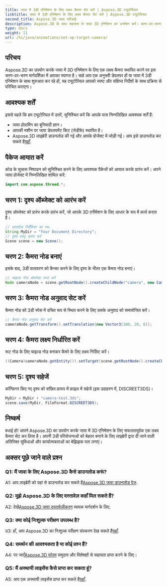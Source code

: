 ```yaml
---
title: जावा में 3डी एनिमेशन के लिए लक्ष्य कैमरा सेट करें | Aspose.3D ट्यूटोरियल
linktitle: जावा में 3डी एनिमेशन के लिए लक्ष्य कैमरा सेट करें | Aspose.3D ट्यूटोरियल
second_title: Aspose.3D जावा एपीआई
description: Aspose.3D के साथ सहजता से जावा 3D एनिमेशन का अन्वेषण करें। चरण-दर-चरण मार्गदर्शिका के लिए हमारे ट्यूटोरियल का अनुसरण करें। मनोरम 3डी विकास यात्रा के लिए अभी डाउनलोड करें।
type: docs
weight: 11
url: /hi/java/animations/set-up-target-camera/
---
```

## परिचय

Aspose.3D का उपयोग करके जावा में 3D एनिमेशन के लिए एक लक्ष्य कैमरा स्थापित करने पर इस चरण-दर-चरण मार्गदर्शिका में आपका स्वागत है। चाहे आप एक अनुभवी डेवलपर हों या जावा में 3डी एनिमेशन के साथ शुरुआत कर रहे हों, यह ट्यूटोरियल आपको स्पष्ट और संक्षिप्त निर्देशों के साथ प्रक्रिया से परिचित कराएगा।

## आवश्यक शर्तें

इससे पहले कि हम ट्यूटोरियल में उतरें, सुनिश्चित करें कि आपके पास निम्नलिखित आवश्यक शर्तें हैं:

- जावा प्रोग्रामिंग का बुनियादी ज्ञान।
- आपकी मशीन पर जावा डेवलपमेंट किट (जेडीके) स्थापित है।
-  Aspose.3D लाइब्रेरी डाउनलोड की गई और आपके प्रोजेक्ट में जोड़ी गई। आप इसे डाउनलोड कर सकते हैं[यहाँ](https://releases.aspose.com/3d/java/).

## पैकेज आयात करें

कोड के सुचारू निष्पादन को सुनिश्चित करने के लिए आवश्यक पैकेजों को आयात करके प्रारंभ करें। अपने जावा प्रोजेक्ट में निम्नलिखित शामिल करें:

```java
import com.aspose.threed.*;
```

## चरण 1: दृश्य ऑब्जेक्ट को आरंभ करें

दृश्य ऑब्जेक्ट को प्रारंभ करके प्रारंभ करें, जो आपके 3D एनीमेशन के लिए आधार के रूप में कार्य करता है।

```java
// दस्तावेज़ निर्देशिका का पथ.
String MyDir = "Your Document Directory";
// दृश्य वस्तु आरंभ करें
Scene scene = new Scene();
```

## चरण 2: कैमरा नोड बनाएं

इसके बाद, 3डी वातावरण को कैप्चर करने के लिए दृश्य के भीतर एक कैमरा नोड बनाएं।

```java
// चाइल्ड नोड ऑब्जेक्ट प्राप्त करें
Node cameraNode = scene.getRootNode().createChildNode("camera", new Camera());
```

## चरण 3: कैमरा नोड अनुवाद सेट करें

कैमरा नोड को 3डी स्पेस में उचित रूप से स्थित करने के लिए उसके अनुवाद को समायोजित करें।

```java
// कैमरा नोड अनुवाद सेट करें
cameraNode.getTransform().setTranslation(new Vector3(100, 20, 0));
```

## चरण 4: कैमरा लक्ष्य निर्धारित करें

रूट नोड के लिए चाइल्ड नोड बनाकर कैमरे के लिए लक्ष्य निर्दिष्ट करें।

```java
((Camera)cameraNode.getEntity()).setTarget(scene.getRootNode().createChildNode("target"));
```

## चरण 5: दृश्य सहेजें

कॉन्फ़िगर किए गए दृश्य को वांछित प्रारूप में फ़ाइल में सहेजें (इस उदाहरण में, DISCREET3DS)।

```java
MyDir = MyDir + "camera-test.3ds";
scene.save(MyDir, FileFormat.DISCREET3DS);
```

## निष्कर्ष

बधाई हो! आपने Aspose.3D का उपयोग करके जावा में 3D एनिमेशन के लिए सफलतापूर्वक एक लक्ष्य कैमरा सेट कर लिया है। अपनी 3डी परियोजनाओं को बेहतर बनाने के लिए लाइब्रेरी द्वारा दी जाने वाली अतिरिक्त सुविधाओं और कार्यात्मकताओं का बेझिझक पता लगाएं।

## अक्सर पूछे जाने वाले प्रश्न

### Q1: मैं जावा के लिए Aspose.3D कैसे डाउनलोड करूं?

 A1: आप लाइब्रेरी को यहां से डाउनलोड कर सकते हैं[Aspose.3D जावा डाउनलोड पेज](https://releases.aspose.com/3d/java/).

### Q2: मुझे Aspose.3D के लिए दस्तावेज़ कहाँ मिल सकते हैं?

 A2: देखें[Aspose.3D जावा दस्तावेज़ीकरण](https://reference.aspose.com/3d/java/) व्यापक मार्गदर्शन के लिए.

### Q3: क्या कोई निःशुल्क परीक्षण उपलब्ध है?

 उ3: हाँ, आप Aspose.3D का निःशुल्क परीक्षण संस्करण देख सकते हैं[यहाँ](https://releases.aspose.com/).

### Q4: समर्थन की आवश्यकता है या कोई प्रश्न हैं?

 A4: पर जाएँ[Aspose.3D फोरम](https://forum.aspose.com/c/3d/18) समुदाय और विशेषज्ञों से सहायता प्राप्त करने के लिए।

### Q5: मैं अस्थायी लाइसेंस कैसे प्राप्त कर सकता हूं?

 A5: आप एक अस्थायी लाइसेंस प्राप्त कर सकते हैं[यहाँ](https://purchase.aspose.com/temporary-license/).